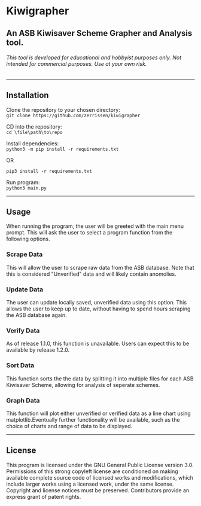 # Kiwigrapher

## An ASB Kiwisaver Scheme Grapher and Analysis tool.

###### This tool is developed for educational and hobbyist purposes only. Not intended for commercial purposes. Use at your own risk.

---

## Installation

Clone the repository to your chosen directory:\
`git clone https://github.com/zerrissen/kiwigrapher`

CD into the repository:\
`cd \file\path\to\repo`

Install dependencies:\
`python3 -m pip install -r requirements.txt`

OR

`pip3 install -r requirements.txt`

Run program:\
`python3 main.py`

---

## Usage

When running the program, the user will be greeted with the main menu prompt.
This will ask the user to select a program function from the following options.

### Scrape Data

This will allow the user to scrape raw data from the ASB database. Note that this is considered "Unverified" data and will likely contain anomolies.

### Update Data

The user can update locally saved, unverified data using this option. This allows the user to keep up to date, without having to spend hours scraping the ASB database again.

### Verify Data

As of release 1.1.0, this function is unavailable. Users can expect this to be available by release 1.2.0.

### Sort Data

This function sorts the the data by splitting it into multiple files for each ASB Kiwisaver Scheme, allowing for analysis of seperate schemes.

### Graph Data

This function will plot either unverified or verified data as a line chart using matplotlib.Eventually further functionality will be available, such as the choice of charts and range of data to be displayed.

---

## License

This program is licensed under the GNU General Public License version 3.0.
Permissions of this strong copyleft license are conditioned on making available complete source code of licensed works and modifications, which include larger works using a licensed work, under the same license. Copyright and license notices must be preserved. Contributors provide an express grant of patent rights.

